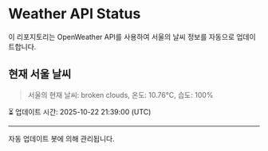 
# Weather API Status

이 리포지토리는 OpenWeather API를 사용하여 서울의 날씨 정보를 자동으로 업데이트합니다.

## 현재 서울 날씨
> 서울의 현재 날씨: broken clouds, 온도: 10.76°C, 습도: 100%

⏳ 업데이트 시간: 2025-10-22 21:39:00 (UTC)

---
자동 업데이트 봇에 의해 관리됩니다.
